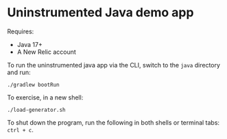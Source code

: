 # Uninstrumented Java demo app

Requires:

* Java 17+
* A New Relic account

To run the uninstrumented java app via the CLI, switch to the `java` directory and run:

```shell
./gradlew bootRun
```

To exercise, in a new shell:
```shell
./load-generator.sh
```

To shut down the program, run the following in both shells or terminal tabs: `ctrl + c`. 
